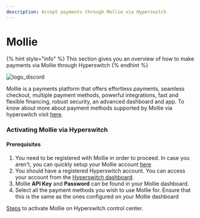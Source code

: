 ```yaml
---
description: Accept payments through Mollie via Hyperswitch
---
```


# Mollie

{% hint style="info" %}
This section gives you an overview of how to make payments via Mollie through Hyperswitch
{% endhint %}

![logo\_discord](https://hyperswitchpay.com/icons/homePageIcons/logos/mollieLogo.svg)



Mollie is a payments platform that offers effortless payments, seamless checkout, multiple payment methods, powerful integrations, fast and flexible financing, robust security, an advanced dashboard and app. To know about more about payment methods supported by Mollie via hyperswitch visit [here](https://hyperswitchpay.com/pm-list).

### Activating Mollie via Hyperswitch

#### Prerequisites

1. You need to be registered with Mollie in order to proceed. In case you aren't, you can quickly setup your Mollie account [here](https://www.mollie.com/)
2. You should have a registered Hyperswitch account. You can access your account from the [Hyperswitch dashboard](https://app.hyperswitchpay.com/register).
3. Mollie **API Key** and **Password** can be found in your Mollie dashboard.
4. Select all the payment methods you wish to use Mollie for. Ensure that this is the same as the ones configured on your Mollie dashboard

[Steps](https://docs.hyperswitchpay.com/hyperswitch-cloud/connectors/activate-connector-on-hyperswitch) to activate Mollie on Hyperswitch control center.

